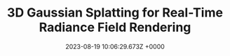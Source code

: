 ---
title: "3D Gaussian Splatting for Real-Time Radiance Field Rendering"
link: "https://repo-sam.inria.fr/fungraph/3d-gaussian-splatting/"
date: "2023-08-19 10:06:29.673Z +0000"
description: "3D Gaussian Splatting for Real-Time Radiance Field Rendering"
category: "siggraph"
---